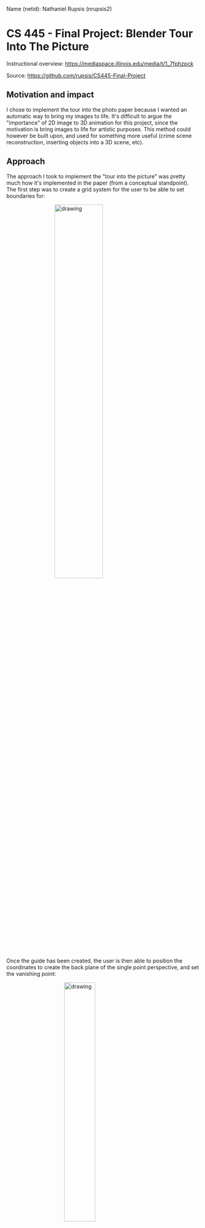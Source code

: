 Name (netid): Nathaniel Rupsis (nrupsis2)
# CS 445 - Final Project: Blender Tour Into The Picture

Instructional overview: https://mediaspace.illinois.edu/media/t/1_7fphzpck

Source: https://github.com/rupsis/CS445-Final-Project
## Motivation and impact
I chose to implement the tour into the photo paper because I wanted an automatic way to bring my images to life. It's difficult to argue the "importance" of 2D image to 3D animation for this project, since the motivation is bring images to life for artistic purposes. This method could however be built upon, and used for something more useful (crime scene reconstruction, inserting objects into a 3D scene, etc).

## Approach
The approach I took to implement the "tour into the picture" was pretty much how it's implemented in the paper (from a conceptual standpoint). The first step was to create a grid system for the user to be able to set boundaries for:

<img src="./paper_images/image_guide.png" alt="drawing" style="width:50%;margin-left:auto;margin-right:auto;display:block;"/>


Once the guide has been created, the user is then able to position the coordinates to create the back plane of the single point perspective, and set the vanishing point:

<img src="./paper_images/vanishing_point.png" alt="drawing" style="width:40%;margin-left:auto;margin-right:auto;display:block;"/>

Once the user has finished their input, a script is executed to calculate the depth of the image based on the uses input and focal length (if available, else it's guessed). The method for obtaining the image depth is via similar triangles. (slide taken from lecture):

<img src="./paper_images/getting_depth.png" alt="drawing" style="width:40%;margin-left:auto;margin-right:auto;display:block;"/>

Setting the camera height to 1, we obtain the V0, and Va y position, and then calculate the depth. 

D = H * ( F / (V0 - Va))

<img src="./paper_images/3d_depth.png" alt="drawing" style="width:25%;margin-left:auto;margin-right:auto;display:block;"/>

Once the depth has been calculated, the original guide mesh is then transformed into a 3D object, and the texture image is then UV projected onto it, creating a 3D representation of our image. 

## Results

The results of the 3D recreation are listed below. From a 2d image, i was able to successfully reconstruct a single point perspective image in 3D. This allows me to create an animated fly through, and capture new scene perspectives. 

Original:
<img src="./src_images/train_tracks.jpg" alt="drawing" style="width:45%;margin-left:auto;margin-right:auto;display:block;"/>

3D recreation:
<img src="./result_images/train_tracks_3d.png" alt="drawing" style="width:45%;margin-left:auto;margin-right:auto;display:block;"/>

Link to animated fly through: https://mediaspace.illinois.edu/media/t/1_ovuu6mw6

(Note, there is a weird texture glitch. The first half of the animation is washed out (explained below), and the last part seems to be fine. I think this is due to an incorrect texturing issue on the mesh material)

Original:
<img src="./src_images/city.jpg" alt="drawing" style="width:45%;margin-left:auto;margin-right:auto;display:block;"/>

3D recreation:
<img src="./result_images/rendered_city_perspective.png" alt="drawing" style="width:45%;margin-left:auto;margin-right:auto;display:block;"/>

Link to animated fly through: https://mediaspace.illinois.edu/media/t/1_r7hhdtne

The paper mentions that the foreground mask was prepared in advance. I chose not to create an image mask to illustrate where/how the image mask would be applied. A potential future feature would be automatically creating foreground masks, and potentially even using texture synthesis to fill in the background image. 

One side effect of using a 3D engine (or perhaps my lack of knowledge in this domain) is the lighting. You'll notice the 3D recreation is a bit more washed out than the original. This is due (or so I believe) to the ambient occlusion added to light the scene. One _potential_ method would be to take the source image, and use that as a lighting texture for a large plane light. This would recreate the lighting (to a degree) of the scene.


Overall, I'm pretty happy with the results. I was pretty overwhelmed at the beginning of the project, but I was able to achieve some decent results, and i have a solid project foundation that I can build upon.


## Implementation details
[Blender](https://www.blender.org/), is the 3D engine I used to create the 3D mesh, and render out the images / animations. Blender exposes a [python api](https://docs.blender.org/api/current/index.html) that allows you to control a majority of features withing Blender. I used a sequence of python scripts executed in Blenders interpreter to achieve the final results. 

References used while learning Blender:
* https://blender.stackexchange.com/ 
* https://blenderartists.org/c/coding/13
* https://docs.blender.org/api/current/index.html
* https://sinestesia.co/blog/tutorials/python-2d-grid/

## Challenge / Innovation
The largest challenge in this project was learning how the blender programming system worked. Blender provides a incredibly rich toolset for creating 3D graphic, however, their python API documentation is lacking... A majority of the time spent was figuring out how to achieve something within blender. 

The largest deviation from the paper, is the how we go about modeling the 3D mesh. The same calculations for determining scene height and depth are used, however in my method, the guidelines provided to the user are transformed into a continuous mesh model, rather than creating individual planes. To recreate the individual plane appearance, the single mesh object's texture (source image) is projected onto the mesh from the cameras perspective:

<img src="./paper_images/uv_projection.png" alt="drawing" style="width:40%;margin-left:auto;margin-right:auto;display:block;"/>

The benefit of having a single piece of mesh, is the ability to add a Subdivision modifier, which takes the original mesh, and subdivides it, thus creating a smooth mesh. The results is smooth correctly mapped 3D object of the 2D image:


<img src="./paper_images/3d_scene.png" alt="drawing" style="width:40%;margin-left:auto;margin-right:auto;display:block;"/>

<img src="./paper_images/rendered_suzanne.png" alt="drawing" style="width:45%;margin-left:auto;margin-right:auto;display:block;"/>

## Future work
This project is still in it's infancy. While we were able to achieve some decent results with the current implementation, it's not super intuitive or user friendly. The next step for this project would be to move the sequence of scripts into a collection of UI elements, and create a structured flow for the user.

Additionally, the addition of foreground object is cumbersome, and the results (without any additional modeling from the user) aren't that great. We're able to achieve bounding box geometry, but it would be great to achieve actual object silhouetting. On of the next features I'd like to implement, is the ability for the user to draw object boundaries, rather than having to create a bounding box, and it automatically create a mesh. (Exp below)

<img src="./paper_images/grease_pencile.png" alt="drawing" style="width:30%;margin-left:auto;margin-right:auto;display:block;"/>


## Credits
* [Blender](https://www.blender.org/)
* [Train Tracks](http://orthographic.weebly.com/uploads/1/7/3/2/17321634/8720148_orig.jpg)
* [City](https://artprojectsforkids.org/draw-a-city-with-one-point-perspective/)